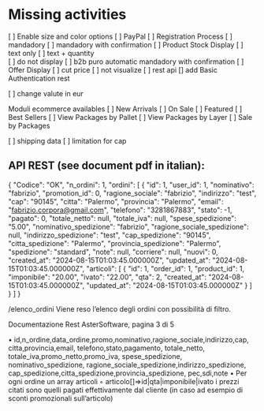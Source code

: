 # Missing activities
[ ] Enable size and color options
[ ] PayPal
[ ] Registration Process
    [ ] mandadory
    [ ] mandadory with confirmation
[ ] Product Stock Display
    [ ] text only
    [ ] text + quantity  
    [ ] do not display
[ ] b2b puro automatic mandadory with confirmation
[ ] Offer Display
   [ ] cut price 
   [ ] not visualize
[ ] rest api 
  [] add Basic Authentication rest

[ ] change valute in eur

Moduli ecommerce availables
[ ] New Arrivals
[ ] On Sale
[ ] Featured
[ ] Best Sellers
[ ] View Packages by Pallet
[ ] View Packages by Layer
[ ] Sale by Packages


[ ] shipping data
[ ] limitation for cap




## API REST (see document pdf in italian):
{
    "Codice": "OK",
    "n_ordini": 1,
    "ordini": [
        {
            "id": 1,
            "user_id": 1,
            "nominativo": "fabrizio",
            "promotion_id": 0,
            "ragione_sociale": "fabrizio",
            "indirizzo": "test",
            "cap": "90145",
            "citta": "Palermo",
            "provincia": "Palermo",
            "email": "fabrizio.corpora@gmail.com",
            "telefono": "3281867883",
            "stato": -1,
            "pagato": 0,
            "totale_netto": null,
            "totale_iva": null,
            "spese_spedizione": "5.00",
            "nominativo_spedizione": "fabrizio",
            "ragione_sociale_spedizione": null,
            "indirizzo_spedizione": "test",
            "cap_spedizione": "90145",
            "citta_spedizione": "Palermo",
            "provincia_spedizione": "Palermo",
            "spedizione": "standard",
            "note": null,
            "corriere": null,
            "nuovi": 0,
            "created_at": "2024-08-15T01:03:45.000000Z",
            "updated_at": "2024-08-15T01:03:45.000000Z",
            "articoli": [
                {
                    "id": 1,
                    "order_id": 1,
                    "product_id": 1,
                    "imponibile": "20.00",
                    "ivato": "22.00",
                    "qta": 2,
                    "created_at": "2024-08-15T01:03:45.000000Z",
                    "updated_at": "2024-08-15T01:03:45.000000Z"
                }
            ]
        }
    ]
}


/elenco_ordini
Viene reso l’elenco degli ordini con possibilità di filtro.

Documentazione Rest AsterSoftware, pagina 3 di 5

• id,n_ordine,data_ordine,promo,nominativo,ragione_sociale,indirizzo,cap,
citta,provincia,email, telefono,stato,pagamento, totale_netto,
totale_iva,promo_netto,promo_iva, spese_spedizione, nominativo_spedizione,
ragione_sociale_spedizione,indirizzo_spedizione,
cap_spedizione,citta_spedizione,provincia_spedizione, pec,sdi,note
• Per ogni ordine un array articoli
◦ articolo[]=>id|qta|imponibile|ivato
i prezzi citati sono quelli pagati effettivamente dal cliente (in caso ad esempio di sconti
promozionali sull’articolo)